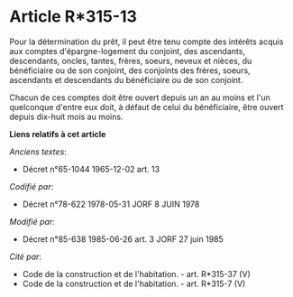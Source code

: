 # Article R*315-13

Pour la détermination du prêt, il peut être tenu compte des intérêts acquis aux comptes d'épargne-logement du conjoint, des
ascendants, descendants, oncles, tantes, frères, soeurs, neveux et nièces, du bénéficiaire ou de son conjoint, des conjoints
des frères, soeurs, ascendants et descendants du bénéficiaire ou de son conjoint.

Chacun de ces comptes doit être ouvert depuis un an au moins et l'un quelconque d'entre eux doit, à défaut de celui du
bénéficiaire, être ouvert depuis dix-huit mois au moins.

**Liens relatifs à cet article**

_Anciens textes_:

  - Décret n°65-1044 1965-12-02 art. 13

_Codifié par_:

  - Décret n°78-622 1978-05-31 JORF 8 JUIN 1978

_Modifié par_:

  - Décret n°85-638 1985-06-26 art. 3 JORF 27 juin 1985

_Cité par_:

  - Code de la construction et de l'habitation. - art. R*315-37 (V)
  - Code de la construction et de l'habitation. - art. R*315-7 (V)
